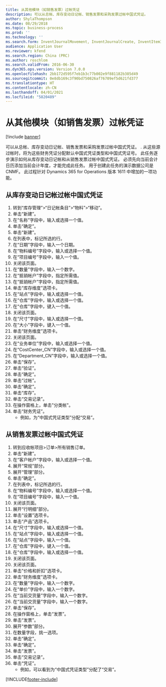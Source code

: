 ```yaml
---
title: 从其他模块（如销售发票）过帐凭证
description: 可以从总帐、库存变动日记帐、销售发票和采购发票过帐中国式凭证。
author: ShylaThompson
ms.date: 08/29/2018
ms.topic: business-process
ms.prod: ''
ms.technology: ''
ms.search.form: InventJournalMovement, InventJournalCreate, InventItemIdLookupSimple, InventLocationIdLookup, InventProductDimensionLookup, DimensionLookup, InventTrans, SalesTableListPage, SalesCreateOrder, SalesTable, SalesEditLines,  CustInvoiceJournal, CustTrans
audience: Application User
ms.reviewer: kfend
ms.search.region: China (PRC)
ms.author: roschlom
ms.search.validFrom: 2016-06-30
ms.dyn365.ops.version: Version 7.0.0
ms.openlocfilehash: 2bb172d595f7eb1b3c77b002e9f881182b385d49
ms.sourcegitcommit: 0e8db169c3f90bd750826af76709ef5d621fd377
ms.translationtype: HT
ms.contentlocale: zh-CN
ms.lasthandoff: 04/01/2021
ms.locfileid: "5820489"
---
```

# <a name="post-vouchers-from-other-modules-like-sales-invoices"></a>从其他模块（如销售发票）过帐凭证

[!include [banner](../../includes/banner.md)]

可以从总帐、库存变动日记帐、销售发票和采购发票过帐中国式凭证。 . 从这些源过帐时，将为这些财务凭证分配默认中国式凭证类型和中国式凭证号。
此任务逐步演示如何从库存变动日记帐和从销售发票过帐中国式凭证。
必须先向当前会计日历添加当前会计年度，才能完成此任务。 用于创建此任务的演示数据公司是 CNMF。 此过程针对 Dynamics 365 for Operations 版本 1611 中增加的一项功能。


## <a name="post-chinese-vouchers-from-an-inventory-movement-journal"></a>从库存变动日记帐过帐中国式凭证
1. 转到“库存管理”>“日记帐条目”>“物料”>“移动”。
2. 单击“新建”。
3. 在“名称”字段中，输入或选择一个值。
4. 单击“确定”。
5. 单击“新建”。
6. 在列表中，标记所选的行。
7. 在“日期”字段中，输入一个日期。
8. 在“物料编号”字段中，输入或选择一个值。
9. 在“项目编号”字段中，输入一个值。
10. 关闭该页面。
11. 在“数量”字段中，输入一个数字。
12. 在“抵销帐户”字段中，指定所需值。
13. 在“抵销帐户”字段中，指定所需值。
14. 单击“库存维度”选项卡。
15. 在“站点”字段中，输入或选择一个值。
16. 在“仓库”字段中，输入或选择一个值。
17. 在“仓库”字段中，键入一个值。
18. 关闭该页面。
19. 在“尺寸”字段中，输入或选择一个值。
20. 在“大小”字段中，键入一个值。
21. 单击“财务维度”选项卡。
22. 关闭该页面。
23. 在“业务单位”字段中，输入或选择一个值。
24. 在“CostCenter_CN”字段中，输入或选择一个值。
25. 在“Department_CN”字段中，输入或选择一个值。
26. 单击“保存”。
27. 单击“验证”。
28. 单击“确定”。
29. 单击“过帐”。
30. 单击“确定”。
31. 单击“库存”。
32. 单击“交易记录”。
33. 在操作窗格上，单击"分类帐"。
34. 单击“财务凭证”。
    * 例如，为“中国式凭证类型”分配“交易”。  

## <a name="post-chinese-vouchers-from-a-sales-invoice"></a>从销售发票过帐中国式凭证
1. 转到应收帐项目>订单>所有销售订单。
2. 单击“新建”。
3. 在“客户帐户”字段中，输入或选择一个值。
4. 展开“常规”部分。
5. 展开“管理”部分。
6. 单击“确定”。
7. 在列表中，标记所选的行。
8. 在“物料编号”字段中，输入或选择一个值。
9. 在“项目编号”字段中，输入一个值。
10. 关闭该页面。
11. 展开“行明细”部分。
12. 单击“设置”选项卡。
13. 单击“产品”选项卡。
14. 在“尺寸”字段中，输入或选择一个值。
15. 在“站点”字段中，输入或选择一个值。
16. 在“站点”字段中，输入一个值。
17. 在“仓库”字段中，键入一个值。
18. 在“仓库”字段中，输入或选择一个值。
19. 关闭该页面。
20. 关闭该页面。
21. 单击"价格和折扣"选项卡。
22. 单击“财务维度”选项卡。
23. 在“数量”字段中，输入一个数字。
24. 在“单价”字段中，输入一个数字。
25. 在“当前交货量”字段中，输入一个数字。
26. 在“当前交货量”字段中，输入一个数字。
27. 单击“保存”。
28. 在操作窗格上，单击“发票”。
29. 单击“发票”。
30. 展开“参数”部分。
31. 在数量字段，挑一选项。
32. 单击“确定”。
33. 单击“确定”。
34. 单击“发票”。
35. 单击“交易记录”。
36. 单击“凭证”。
    * 例如，可以看到为“中国式凭证类型”分配了“交易”。  



[!INCLUDE[footer-include](../../../includes/footer-banner.md)]